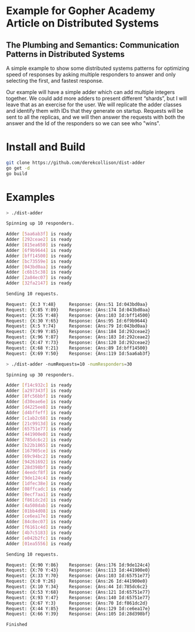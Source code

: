 Example for Gopher Academy Article on Distributed Systems
==========

## The Plumbing and Semantics: Communication Patterns in Distributed Systems

A simple example to show some distributed systems patterns for optimizing speed of responses by asking multiple responders to answer and only selecting the first, and fastest response.

Our example will have a simple adder  which can add multiple integers together. We could add more adders to present different “shards”, but I will leave that as an exercise for the user. We will replicate the adder classes and identify them with IDs that they generate on startup. Requests will be sent to all the replicas, and we will then answer the requests with both the answer and the Id of the responders so we can see who "wins".

# Install and Build
``` bash
git clone https://github.com/derekcollison/dist-adder
go get -d
go build
```

# Examples

``` bash
> ./dist-adder

Spinning up 10 responders.

Adder [5aa6ab3f] is ready
Adder [292ceae2] is ready
Adder [815ea650] is ready
Adder [6f9b9644] is ready
Adder [bff14500] is ready
Adder [bc73559e] is ready
Adder [043bd0aa] is ready
Adder [c6b15c38] is ready
Adder [2a84ec07] is ready
Adder [32fa2147] is ready

Sending 10 requests.

Request: {X:3 Y:48}	    Response: {Ans:51 Id:043bd0aa}
Request: {X:85 Y:89}	Response: {Ans:174 Id:043bd0aa}
Request: {X:55 Y:48}	Response: {Ans:103 Id:bff14500}
Request: {X:30 Y:65}	Response: {Ans:95 Id:6f9b9644}
Request: {X:5 Y:74}	    Response: {Ans:79 Id:043bd0aa}
Request: {X:99 Y:85}    Response: {Ans:184 Id:292ceae2}
Request: {X:96 Y:87}	Response: {Ans:183 Id:292ceae2}
Request: {X:47 Y:73}	Response: {Ans:120 Id:292ceae2}
Request: {X:68 Y:21}	Response: {Ans:89 Id:bff14500}
Request: {X:69 Y:50}	Response: {Ans:119 Id:5aa6ab3f}

> ./dist-adder -numRequests=10 -numResponders=30

Spinning up 30 responders.

Adder [f14c932c] is ready
Adder [a297343f] is ready
Adder [8fc56bbf] is ready
Adder [d30eae6e] is ready
Adder [d4225ee8] is ready
Adder [d4bffeff] is ready
Adder [c1ab2c68] is ready
Adder [21c9913d] is ready
Adder [65751e77] is ready
Adder [441900e0] is ready
Adder [785dc6c2] is ready
Adder [b22b1865] is ready
Adder [167905ce] is ready
Adder [69c94bc2] is ready
Adder [94261692] is ready
Adder [28d398bf] is ready
Adder [4eedcf8f] is ready
Adder [9de124c4] is ready
Adder [1dfec38e] is ready
Adder [08ffcadc] is ready
Adder [0ecf7aa1] is ready
Adder [f861dc2d] is ready
Adder [4a508dab] is ready
Adder [01bb4d08] is ready
Adder [ce6ea17e] is ready
Adder [84c8ec07] is ready
Adder [f6161c4d] is ready
Adder [4b7c5183] is ready
Adder [e042b2fc] is ready
Adder [01ea5556] is ready

Sending 10 requests.

Request: {X:90 Y:86}	Response: {Ans:176 Id:9de124c4}
Request: {X:70 Y:43}	Response: {Ans:113 Id:441900e0}
Request: {X:33 Y:70}	Response: {Ans:103 Id:65751e77}
Request: {X:0 Y:26}	    Response: {Ans:26 Id:441900e0}
Request: {X:10 Y:34}	Response: {Ans:44 Id:785dc6c2}
Request: {X:53 Y:68}	Response: {Ans:121 Id:65751e77}
Request: {X:93 Y:47}	Response: {Ans:140 Id:65751e77}
Request: {X:67 Y:3}	    Response: {Ans:70 Id:f861dc2d}
Request: {X:44 Y:85}	Response: {Ans:129 Id:ce6ea17e}
Request: {X:66 Y:39}	Response: {Ans:105 Id:28d398bf}

Finished

```

